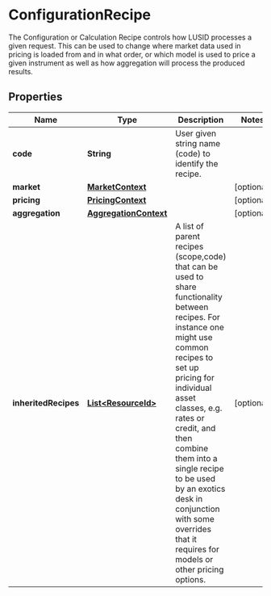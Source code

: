 

# ConfigurationRecipe

The Configuration or Calculation Recipe controls how LUSID processes a given request.  This can be used to change where market data used in pricing is loaded from and in what order, or which model is used to  price a given instrument as well as how aggregation will process the produced results.
## Properties

Name | Type | Description | Notes
------------ | ------------- | ------------- | -------------
**code** | **String** | User given string name (code) to identify the recipe. | 
**market** | [**MarketContext**](MarketContext.md) |  |  [optional]
**pricing** | [**PricingContext**](PricingContext.md) |  |  [optional]
**aggregation** | [**AggregationContext**](AggregationContext.md) |  |  [optional]
**inheritedRecipes** | [**List&lt;ResourceId&gt;**](ResourceId.md) | A list of parent recipes (scope,code) that can be used to share functionality between recipes. For instance one might use common recipes to set up  pricing for individual asset classes, e.g. rates or credit, and then combine them into a single recipe to be used by an exotics desk in conjunction with  some overrides that it requires for models or other pricing options. |  [optional]



